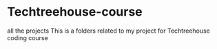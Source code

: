 # Techtreehouse-course
all the projects
This is a folders related to my project for Techtreehouse coding course
